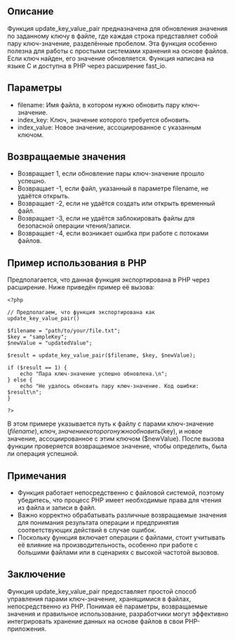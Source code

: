 ## Описание

Функция update_key_value_pair предназначена для обновления значения по заданному ключу в файле, где каждая строка представляет собой пару ключ-значение, разделённые пробелом. 
Эта функция особенно полезна для работы с простыми системами хранения на основе файлов. 
Если ключ найден, его значение обновляется. Функция написана на языке C и доступна в PHP через расширение fast_io.

## Параметры

- filename: Имя файла, в котором нужно обновить пару ключ-значение.
- index_key: Ключ, значение которого требуется обновить.
- index_value: Новое значение, ассоциированное с указанным ключом.

## Возвращаемые значения

- Возвращает 1, если обновление пары ключ-значение прошло успешно.
- Возвращает -1, если файл, указанный в параметре filename, не удаётся открыть.
- Возвращает -2, если не удаётся создать или открыть временный файл.
- Возвращает -3, если не удаётся заблокировать файлы для безопасной операции чтения/записи.
- Возвращает -4, если возникает ошибка при работе с потоками файлов.

## Пример использования в PHP

Предполагается, что данная функция экспортирована в PHP через расширение. Ниже приведён пример её вызова:
```
<?php

// Предполагаем, что функция экспортирована как update_key_value_pair()

$filename = "path/to/your/file.txt";
$key = "sampleKey";
$newValue = "updatedValue";

$result = update_key_value_pair($filename, $key, $newValue);

if ($result == 1) {
    echo "Пара ключ-значение успешно обновлена.\n";
} else {
    echo "Не удалось обновить пару ключ-значение. Код ошибки: $result\n";
}

?>
```

В этом примере указывается путь к файлу с парами ключ-значение ($filename), ключ, значение которого нужно обновить ($key), и новое значение, ассоциированное с этим ключом ($newValue). После вызова функции проверяется возвращаемое значение, чтобы определить, была ли операция успешной.

## Примечания

- Функция работает непосредственно с файловой системой, поэтому убедитесь, что процесс PHP имеет необходимые права для чтения из файла и записи в файл.
- Важно корректно обрабатывать различные возвращаемые значения для понимания результата операции и предпринятия соответствующих действий в случае ошибок.
- Поскольку функция включает операции с файлами, стоит учитывать её влияние на производительность, особенно при работе с большими файлами или в сценариях с высокой частотой вызовов.

## Заключение

Функция update_key_value_pair предоставляет простой способ управления парами ключ-значение, хранящимися в файлах, непосредственно из PHP. Понимая её параметры, возвращаемые значения и правильное использование, разработчики могут эффективно интегрировать хранение данных на основе файлов в свои PHP-приложения.
